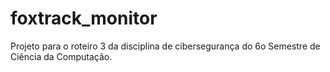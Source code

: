 # foxtrack_monitor
Projeto para o roteiro 3 da disciplina de cibersegurança do 6o Semestre de Ciência da Computação.
